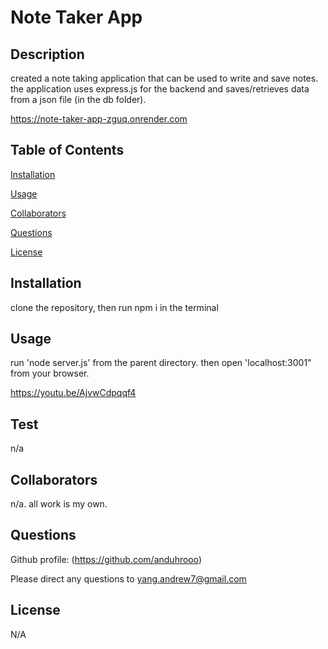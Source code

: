 # Note Taker App


## Description

created a note taking application that can be used to write and save notes. the application uses express.js for the backend and saves/retrieves data from a json file (in the db folder).

https://note-taker-app-zguq.onrender.com

## Table of Contents

[Installation](#installation)

[Usage](#usage)

[Collaborators](#collaborators)

[Questions](#questions)

[License](#license)

## Installation

clone the repository, then run npm i in the terminal

## Usage

run 'node server.js' from the parent directory. then open 'localhost:3001" from your browser.

https://youtu.be/AjvwCdpqqf4

## Test

n/a

## Collaborators

n/a. all work is my own.

## Questions

Github profile: (https://github.com/anduhrooo)

Please direct any questions to yang.andrew7@gmail.com

## License

N/A